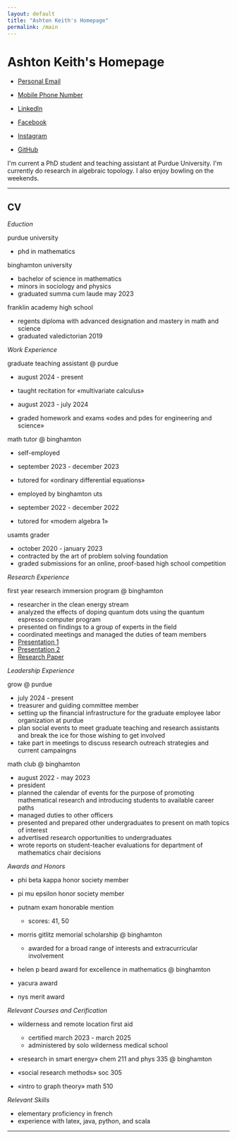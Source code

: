 ```yaml
---
layout: default
title: "Ashton Keith's Homepage"
permalink: /main
---
```


Ashton Keith's Homepage
=======================

- [Personal Email](mailto:xxphignewtonxx@gmail.com "xxphignewtonxx@gmail.com")
- [Mobile Phone Number](## "+1 (518) 521-7606. Please text, don't call.")

- [LinkedIn](https://www.linkedin.com/in/ashton-keith-2b7937198)
- [Facebook](https://www.facebook.com/ashton.keith.9/)
- [Instagram](https://www.instagram.com/phignewton1/)
- [GitHub](https://github.com/AshtonKeith)

I'm current a PhD student and teaching assistant at Purdue University. I'm currently do research in algebraic topology. I also enjoy bowling on the weekends.

---

CV
--
  

_Eduction_

purdue university
- phd in mathematics

binghamton university
- bachelor of science in mathematics
- minors in sociology and physics
- graduated summa cum laude may 2023

franklin academy high school
- regents diploma with advanced designation and mastery in math and science
- graduated valedictorian 2019
  

_Work Experience_

graduate teaching assistant @ purdue
- august 2024 - present
- taught recitation for «multivariate calculus»

- august 2023 - july 2024
- graded homework and exams «odes and pdes for engineering and science»

math tutor @ binghamton
- self-employed
- september 2023 - december 2023
- tutored for «ordinary differential equations»

- employed by binghamton uts
- september 2022 - december 2022
- tutored for «modern algebra 1»

usamts grader
- october 2020 - january 2023
- contracted by the art of problem solving foundation
- graded submissions for an online, proof-based high school competition
  

_Research Experience_

first year research immersion program @ binghamton
- researcher in the clean energy stream
- analyzed the effects of doping quantum dots using the quantum espresso computer program
- presented on findings to a group of experts in the field
- coordinated meetings and managed the duties of team members
- [Presentation 1](## "Link to be added later")
- [Presentation 2](## "Link to be added later")
- [Research Paper](## "Link to be added later")
  

_Leadership Experience_

grow @ purdue
- july 2024 - present
- treasurer and guiding committee member
- setting up the financial infrastructure for the graduate employee labor organization at purdue
- plan social events to meet graduate teaching and research assistants and break the ice for those wishing to get involved
- take part in meetings to discuss research  outreach strategies  and current campaingns

math club @ binghamton
- august 2022 - may 2023
- president
- planned the calendar of events for the purpose of promoting mathematical research and introducing students to available career paths
- managed duties to other officers
- presented and prepared other undergraduates to present on math topics of interest
- advertised research opportunities to undergraduates
- wrote reports on student-teacher evaluations for department of mathematics chair decisions
  

_Awards and Honors_
- phi beta kappa honor society member
- pi mu epsilon honor society member
- putnam exam honorable mention
	- scores: 41, 50

- morris gitlitz memorial scholarship @ binghamton
	- awarded for a broad range of interests and extracurricular involvement
- helen p beard award for excellence in mathematics @ binghamton
- yacura award
- nys merit award
  

_Relevant Courses and Cerification_
- wilderness and remote location first aid
	- certified march 2023 - march 2025
	- administered by solo wilderness medical school

- «research in smart energy» chem 211 and phys 335 @ binghamton
- «social research methods» soc 305
- «intro to graph theory» math 510
  

_Relevant Skills_
- elementary proficiency in french
- experience with latex, java, python, and scala

---


